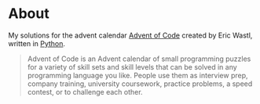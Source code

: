 # About

My solutions for the advent calendar [Advent of Code](https://adventofcode.com) 
created by Eric Wastl, written in [Python](https://www.python.org/).

>Advent of Code is an Advent calendar of small programming puzzles 
>for a variety of skill sets and skill levels that can be solved in 
>any programming language you like. People use them as interview prep, 
>company training, university coursework, practice problems, a speed contest, 
>or to challenge each other.



